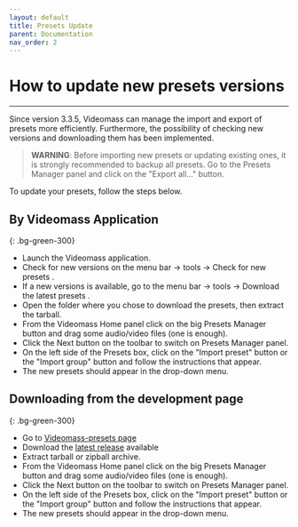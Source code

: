 ```yaml
---
layout: default
title: Presets Update
parent: Documentation
nav_order: 2
---
```


# How to update new presets versions

---

Since version 3.3.5, Videomass can manage the import and export of presets more 
efficiently. Furthermore, the possibility of checking new versions and downloading 
them has been implemented.

>**WARNING**: Before importing new presets or updating existing ones, it is 
strongly recommended to backup all presets. Go to the Presets Manager panel and 
click on the "Export all..." button.

To update your presets, follow the steps below.

## By Videomass Application
{: .bg-green-300}

- Launch the Videomass application.
- Check for new versions on the menu bar -> tools -> Check for new presets .
- If a new versions is available, go to the menu bar -> tools -> Download the latest presets .
- Open the folder where you chose to download the presets, then extract the tarball.
- From the Videomass Home panel click on the big Presets Manager button and drag some audio/video files (one is enough).
- Click the Next button on the toolbar to switch on Presets Manager panel.
- On the left side of the Presets box, click on the "Import preset" button or the "Import group" button and follow the instructions that appear.
- The new presets should appear in the drop-down menu.

## Downloading from the development page
{: .bg-green-300}

- Go to [Videomass-presets page](https://github.com/jeanslack/Videomass-presets)
- Download the [latest release](https://github.com/jeanslack/Videomass-presets/releases) available
- Extract tarball or zipball archive.
- From the Videomass Home panel click on the big Presets Manager button and drag some audio/video files (one is enough).
- Click the Next button on the toolbar to switch on Presets Manager panel.
- On the left side of the Presets box, click on the "Import preset" button or the "Import group" button and follow the instructions that appear.
- The new presets should appear in the drop-down menu.
